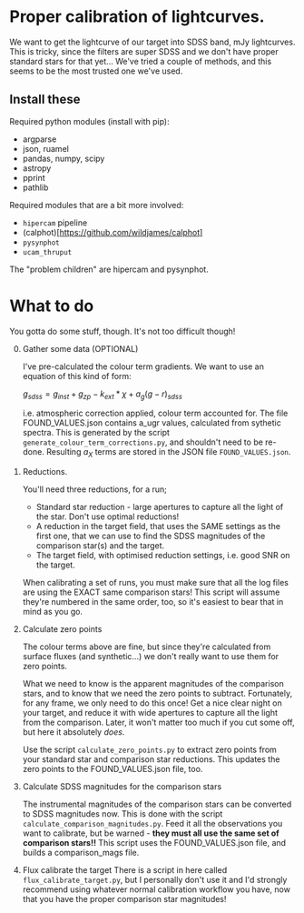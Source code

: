 # Proper calibration of lightcurves.

We want to get the lightcurve of our target into SDSS band, mJy lightcurves. This is tricky, since the filters are super SDSS and we don't have proper standard stars for that yet... We've tried a couple of methods, and this seems to be the most trusted one we've used.

## Install these

Required python modules (install with pip):
  - argparse
  - json, ruamel
  - pandas, numpy, scipy
  - astropy
  - pprint
  - pathlib

Required modules that are a bit more involved:
  - `hipercam` pipeline
  - (calphot)[https://github.com/wildjames/calphot]
  - `pysynphot`
  - `ucam_thruput`

The "problem children" are hipercam and pysynphot.

# What to do

You gotta do some stuff, though. It's not too difficult though!

0. Gather some data (OPTIONAL)

    I've pre-calculated the colour term gradients. We want to use an equation of this kind of form:

    $g_{sdss} = g_{inst} + g_{zp} - k_{ext}*\chi + a_{g}(g-r)_{sdss}$

    i.e. atmospheric correction applied, colour term accounted for. The file FOUND_VALUES.json contains
    a_ugr values, calculated from sythetic spectra. This is generated by the script
    `generate_colour_term_corrections.py`, and shouldn't need to be re-done. Resulting $a_X$ terms are
    stored in the JSON file `FOUND_VALUES.json`.

1. Reductions.

    You'll need three reductions, for a run;
      - Standard star reduction - large apertures to capture all the light of the star. Don't use optimal reductions!
      - A reduction in the target field, that uses the SAME settings as the first one, that we can use to
        find the SDSS magnitudes of the comparison star(s) and the target.
      - The target field, with optimised reduction settings, i.e. good SNR on the target.

    When calibrating a set of runs, you must make sure that all the log files are using the EXACT same comparison stars!
    This script will assume they're numbered in the same order, too, so it's easiest to bear that in mind as you go.

2. Calculate zero points

    The colour terms above are fine, but since they're calculated from surface fluxes (and synthetic...) we don't
    really want to use them for zero points.

    What we need to know is the apparent magnitudes of the comparison stars, and to know that we need the zero
    points to subtract. Fortunately, for any frame, we only need to do this once! Get a nice clear night on your
    target, and reduce it with wide apertures to capture all the light from the comparison. Later, it won't matter
    too much if you cut some off, but here it absolutely *does*.

    Use the script `calculate_zero_points.py` to extract zero points from your standard star and comparison star
    reductions. This updates the zero points to the FOUND_VALUES.json file, too.


3. Calculate SDSS magnitudes for the comparison stars

    The instrumental magnitudes of the comparison stars can be converted to SDSS magnitudes now. This is done
    with the script `calculate_comparison_magnitudes.py`. Feed it all the observations you want to calibrate,
    but be warned - **they must all use the same set of comparison stars!!**
    This script uses the FOUND_VALUES.json file, and builds a comparison_mags file.

4. Flux calibrate the target
    There is a script in here called `flux_calibrate_target.py`, but I personally don't use it and I'd strongly recommend using whatever normal calibration workflow you have, now that you have the proper comparison star magnitudes!

